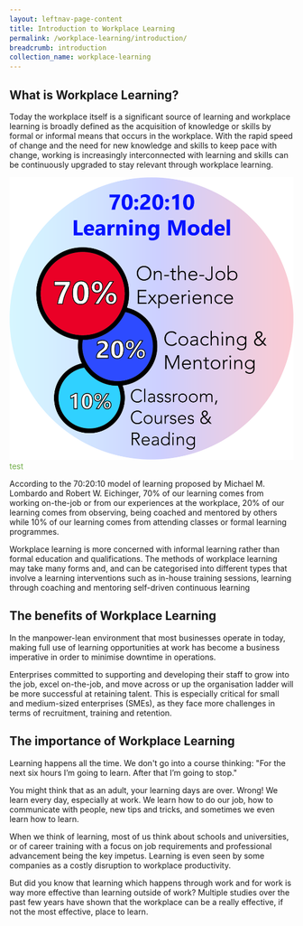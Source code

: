 ```yaml
---
layout: leftnav-page-content
title: Introduction to Workplace Learning
permalink: /workplace-learning/introduction/
breadcrumb: introduction
collection_name: workplace-learning
---
```



## **What is Workplace Learning?**

Today the workplace itself is a significant source of learning and workplace learning is broadly defined as the acquisition of knowledge or skills by formal or informal means that occurs in the workplace. With the rapid speed of change and the need for new knowledge and skills to keep pace with change, working is increasingly interconnected with learning and skills can be continuously upgraded to stay relevant through workplace learning. 


<img src="/images/introduction/702010.jpg" alt="702010" style="width:530px;height:500px;">
<figcaption class="has-text-weight-bold" style="color:#70AD47">test</figcaption>


According to the 70:20:10 model of learning proposed by Michael M. Lombardo and Robert W. Eichinger, 70% of our learning comes from working on-the-job or from our experiences at the workplace, 20% of our learning comes from observing, being coached and mentored by others while 10% of our learning comes from attending classes or formal learning programmes.

Workplace learning is more concerned with informal learning rather than formal education and qualifications. The methods of workplace learning may take many forms and, and can be categorised into different types that involve a learning interventions such as in-house training sessions, learning through coaching and mentoring self-driven continuous learning 












## **The benefits of Workplace Learning**


In the manpower-lean environment that most businesses operate in today, making full use of learning opportunities at work has become a business imperative in order to minimise downtime in operations.

Enterprises committed to supporting and developing their staff to grow into the job, excel on-the-job, and move across or up the organisation ladder will be more successful at retaining talent. This is especially critical for small and medium-sized enterprises (SMEs), as they face more challenges in terms of recruitment, training and retention.


## **The importance of Workplace Learning**


Learning happens all the time. We don't go into a course thinking: "For the next six hours I’m going to learn. After that I’m going to stop."

You might think that as an adult, your learning days are over. Wrong! We learn every day, especially at work. We learn how to do our job, how to communicate with people, new tips and tricks, and sometimes we even learn how to learn.


When we think of learning, most of us think about schools and universities, or of career training with a focus on job requirements and professional advancement being the key impetus. Learning is even seen by some companies as a costly disruption to workplace productivity.

But did you know that learning which happens through work and for work is way more effective than learning outside of work? Multiple studies over the past few years have shown that the workplace can be a really effective, if not the most effective, place to learn.




